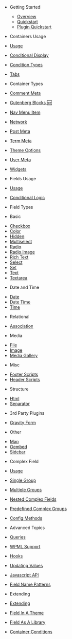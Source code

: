 * Getting Started

  * [Overview](overview.md)
  * [Quickstart](quickstart.md)
  * [Plugin Quickstart](plugin-quickstart.md)

* Containers Usage

 * [Usage](containers/usage.md)
 * [Conditional Display](containers/conditional-display.md)
 * [Condition Types](containers/condition-types.md)
 * [Tabs](containers/tabs.md)

* Container Types

 * [Comment Meta](containers/comment-meta.md)
 * [Gutenberg Blocks :new:](containers/gutenberg-blocks.md)
 * [Nav Menu Item](containers/nav-menu-item.md)
 * [Network](containers/network.md)
 * [Post Meta](containers/post-meta.md)
 * [Term Meta](containers/term-meta.md)
 * [Theme Options](containers/theme-options.md)
 * [User Meta](containers/user-meta.md)
 * [Widgets](containers/widgets.md)

* Fields Usage

 * [Usage](fields/usage.md)
 * [Conditional Logic](fields/conditional-logic.md)

* Field Types

 * Basic
  - [Checkbox](fields/checkbox.md)
  - [Color](fields/color.md)
  - [Hidden](fields/hidden.md)
  - [Multiselect](fields/multiselect.md)
  - [Radio](fields/radio.md)
  - [Radio Image](fields/radio-image.md)
  - [Rich Text](fields/rich-text.md)
  - [Select](fields/select.md)
  - [Set](fields/set.md)
  - [Text](fields/text.md)
  - [Textarea](fields/textarea.md)

 * Date and Time
  - [Date](fields/date.md)
  - [Date Time](fields/date-time.md)
  - [Time](fields/time.md)

 * Relational
  - [Association](fields/association.md)

 * Media
  - [File](fields/file.md)
  - [Image](fields/image.md)
  - [Media Gallery](fields/media-gallery.md)

 * Misc
  - [Footer Scripts](fields/footer-scripts.md)
  - [Header Scripts](fields/header-scripts.md)

 * Structure
  - [Html](fields/html.md)
  - [Separator](fields/separator.md)

 * 3rd Party Plugins
  - [Gravity Form](fields/gravity-form.md)

 * Other
  - [Map](fields/map.md)
  - [Oembed](fields/oembed.md)
  - [Sidebar](fields/sidebar.md)

* Complex Field

 * [Usage](complex-field/usage.md)
 * [Single Group](complex-field/single-group.md)
 * [Multiple Groups](complex-field/multiple-groups.md)
 * [Nested Complex Fields](complex-field/nested-complex-fields.md)
 * [Predefined Complex Groups](complex-field/predefined-complex-groups.md)
 * [Config Methods](complex-field/config-methods.md)

* Advanced Topics

 * [Queries](advanced-topics/queries.md)
 * [WPML Support](advanced-topics/wpml-support.md)
 * [Hooks](advanced-topics/hooks.md)
 * [Updating Values](advanced-topics/updating-values.md)
 * [Javascript API](advanced-topics/javascript-api.md)
 * [Field Name Patterns](advanced-topics/field-name-patterns.md)

* Extending

 * [Extending](extending/extending.md)
 * [Field In A Theme](extending/field-in-a-theme.md)
 * [Field As A Library](extending/field-as-a-library.md)
 * [Container Conditions](extending/container-conditions.md)
